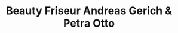 ---
title: "Beauty Friseur Andreas Gerich & Petra Otto"
url: /gerstetten/beauty-friseur-andreas-gerich-und-petra-otto/
shop: Friseur
---